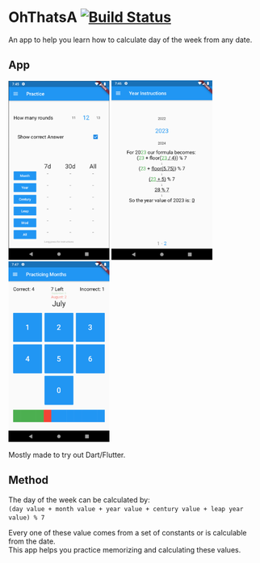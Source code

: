 # OhThatsA [![Build Status](https://drone.broodjeaap.net/api/badges/broodjeaap/OhThatsA/status.svg)](https://drone.broodjeaap.net/broodjeaap/OhThatsA)

An app to help you learn how to calculate day of the week from any date.

## App
<img src="media/img/main.png" alt="main" width="200"/>
<img src="media/img/year_instruction.png" alt="year_instruction" width="200"/>
<img src="media/img/month_practice.png" alt="month_practice" width="200"/>  

Mostly made to try out Dart/Flutter.

## Method

The day of the week can be calculated by:  
`(day value + month value + year value + century value + leap year value) % 7`

Every one of these value comes from a set of constants or is calculable from the date.  
This app helps you practice memorizing and calculating these values.